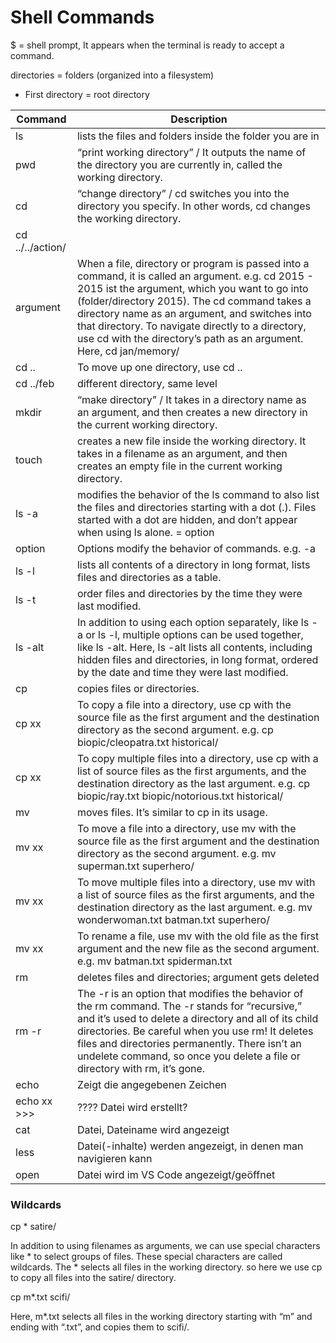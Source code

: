 # Shell Commands


$ = shell prompt, It appears when the terminal is ready to accept a command.

directories = folders (organized into a filesystem)
* First directory = root directory

Command | Description
-------- | -----------
ls | lists the files and folders inside the folder you are in
pwd | “print working directory” /  It outputs the name of the directory you are currently in, called the working directory.
cd | “change directory” / cd switches you into the directory you specify. In other words, cd changes the working directory.
cd ../../action/ | 
argument | When a file, directory or program is passed into a command, it is called an argument. e.g. cd 2015 - 2015 ist the argument, which you want to go into (folder/directory 2015). The cd command takes a directory name as an argument, and switches into that directory. To navigate directly to a directory, use cd with the directory’s path as an argument. Here, cd jan/memory/
cd .. | To move up one directory, use cd ..
cd ../feb | different directory, same level
mkdir | “make directory” / It takes in a directory name as an argument, and then creates a new directory in the current working directory.
touch | creates a new file inside the working directory. It takes in a filename as an argument, and then creates an empty file in the current working directory.
ls -a | modifies the behavior of the ls command to also list the files and directories starting with a dot (.). Files started with a dot are hidden, and don’t appear when using ls alone. = option
option | Options modify the behavior of commands. e.g. -a
ls -l | lists all contents of a directory in long format, lists files and directories as a table. 
ls -t | order files and directories by the time they were last modified.
ls -alt | In addition to using each option separately, like ls -a or ls -l, multiple options can be used together, like ls -alt. Here, ls -alt lists all contents, including hidden files and directories, in long format, ordered by the date and time they were last modified.
cp | copies files or directories.
cp xx | To copy a file into a directory, use cp with the source file as the first argument and the destination directory as the second argument. e.g. cp biopic/cleopatra.txt historical/
cp xx | To copy multiple files into a directory, use cp with a list of source files as the first arguments, and the destination directory as the last argument. e.g. cp biopic/ray.txt biopic/notorious.txt historical/
mv | moves files. It’s similar to cp in its usage. 
mv xx |To move a file into a directory, use mv with the source file as the first argument and the destination directory as the second argument. e.g. mv superman.txt superhero/ 
mv xx | To move multiple files into a directory, use mv with a list of source files as the first arguments, and the destination directory as the last argument. e.g. mv wonderwoman.txt batman.txt superhero/ 
mv xx | To rename a file, use mv with the old file as the first argument and the new file as the second argument. e.g. mv batman.txt spiderman.txt
rm | deletes files and directories; argument gets deleted
rm -r | The -r is an option that modifies the behavior of the rm command. The -r stands for “recursive,” and it’s used to delete a directory and all of its child directories. Be careful when you use rm! It deletes files and directories permanently. There isn’t an undelete command, so once you delete a file or directory with rm, it’s gone.
echo | Zeigt die angegebenen Zeichen
echo xx >>> | ???? Datei wird erstellt?
cat | Datei, Dateiname wird angezeigt
less | Datei(-inhalte) werden angezeigt, in denen man navigieren kann
open | Datei wird im VS Code angezeigt/geöffnet


### Wildcards

cp * satire/

In addition to using filenames as arguments, we can use special characters like * to select groups of files. These special characters are called wildcards. The * selects all files in the working directory. so here we use cp to copy all files into the satire/ directory.

cp m*.txt scifi/

Here, m*.txt selects all files in the working directory starting with “m” and ending with “.txt”, and copies them to scifi/.



